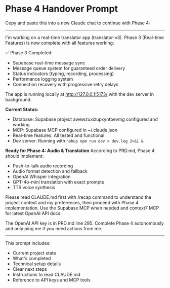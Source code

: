 # Phase 4 Handover Prompt

Copy and paste this into a new Claude chat to continue with Phase 4:

---

I'm working on a real-time translator app (translator-v3). Phase 3 (Real-time Features) is now complete with all features working:

✅ Phase 3 Completed:
- Supabase real-time message sync
- Message queue system for guaranteed order delivery  
- Status indicators (typing, recording, processing)
- Performance logging system
- Connection recovery with progressive retry delays

The app is running locally at http://127.0.0.1:5173/ with the dev server in background.

**Current Status:**
- Database: Supabase project awewzuxizupxyntbevmg configured and working
- MCP: Supabase MCP configured in ~/.claude.json
- Real-time features: All tested and functional
- Dev server: Running with `nohup npm run dev > dev.log 2>&1 &`

**Ready for Phase 4: Audio & Translation**
According to PRD.md, Phase 4 should implement:
- Push-to-talk audio recording
- Audio format detection and fallback
- OpenAI Whisper integration  
- GPT-4o-mini translation with exact prompts
- TTS voice synthesis

Please read CLAUDE.md first with /recap command to understand the project context and my preferences, then proceed with Phase 4 implementation. Use the Supabase MCP when needed and context7 MCP for latest OpenAI API docs.

The OpenAI API key is in PRD.md line 295. Complete Phase 4 autonomously and only ping me if you need actions from me.

---

This prompt includes:
- Current project state
- What's completed
- Technical setup details
- Clear next steps
- Instructions to read CLAUDE.md
- Reference to API keys and MCP tools